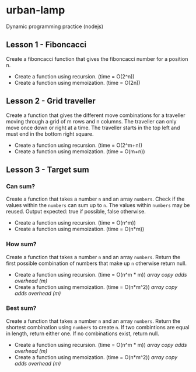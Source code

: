 # urban-lamp
Dynamic programming practice (nodejs)

## Lesson 1 - Fiboncacci

Create a fiboncacci function that gives the fiboncacci number for a position n.
  - Create a function using recursion. (time = O(2^n))
  - Create a function using memoization. (time = O(2n))
  
## Lesson 2 - Grid traveller

Create a function that gives the different move combinations for a traveller moving through a grid of m rows and n columns. The traveller can only move once down or right at a time. The traveller starts in the top left and must end in the bottom right square.
  - Create a function using recursion. (time = O(2^m+n))
  - Create a function using memoization. (time = O(m+n))

## Lesson 3 - Target sum

### Can sum?
Create a function that takes a number `n` and an array `numbers`. Check if the values within the `numbers` can sum up to `n`. The values within `numbers` may be reused. Output expected: true if possible, false otherwise.
  - Create a function using recursion. (time = O(n^m))
  - Create a function using memoization. (time = O(n*m))
  
### How sum?
Create a function that takes a number `n` and an array `numbers`. Return the first possible combination of numbers that make up `n` otherwise return null.
  - Create a function using recursion. (time = O(n^m * m)) *array copy adds overhead (m)*
  - Create a function using memoization. (time = O(n*m^2)) *array copy adds overhead (m)*
  
### Best sum?
Create a function that takes a number `n` and an array `numbers`. Return the shortest combination using `numbers` to create `n`. If two combintions are equal in length, return either one. If no combinations exist, return null.
  - Create a function using recursion. (time = O(n^m * m)) *array copy adds overhead (m)*
  - Create a function using memoization. (time = O(n*m^2)) *array copy adds overhead (m)*
  